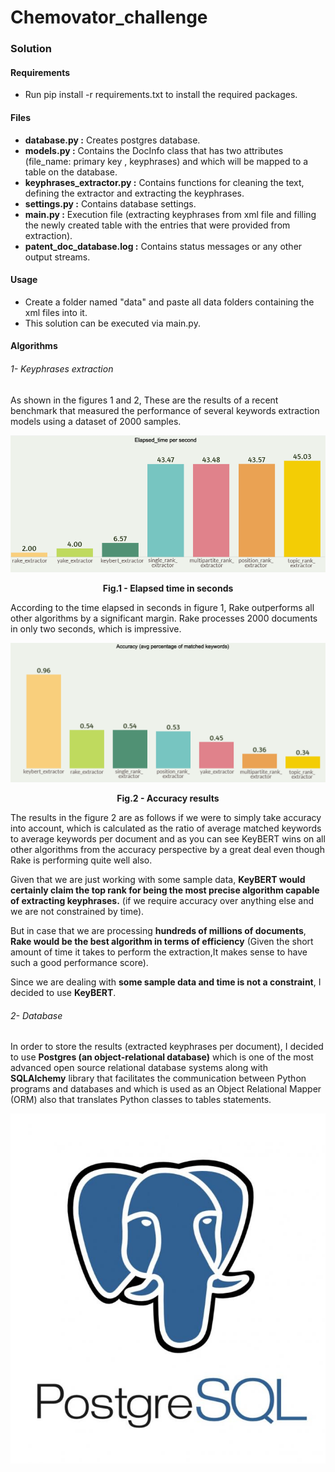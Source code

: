 # Chemovator_challenge

### Solution
#### Requirements
* Run pip install -r requirements.txt to install the required packages.
#### Files
* **database.py :** Creates postgres database.
* **models.py :** Contains the DocInfo class that has two attributes (file_name: primary key , keyphrases) and which will be mapped to a table on the database.
* **keyphrases_extractor.py :** Contains functions for cleaning the text, defining the extractor and extracting the keyphrases.
* **settings.py :** Contains database settings.
* **main.py :** Execution file (extracting keyphrases from xml file and filling the newly created table with the entries that were provided from extraction).
* **patent_doc_database.log :** Contains status messages or any other output streams.
#### Usage
* Create a folder named "data" and paste all data folders containing the xml files into it.
* This solution can be executed via main.py.
#### Algorithms
###### 1- Keyphrases extraction
As shown in the figures 1 and 2, These are the results of a recent benchmark that measured 
the performance of several keywords extraction models using a dataset of 2000 samples.

![alt text](readme_images/models_time.png)
<figcaption align = "center"><b>Fig.1 - Elapsed time in seconds</b></figcaption>

According to the time elapsed in seconds in figure 1, Rake outperforms all other algorithms 
by a significant margin. Rake processes 2000 documents in only two seconds, which is impressive.

![alt text](readme_images/models_acc.png)
<figcaption align = "center"><b>Fig.2 - Accuracy results</b></figcaption>

The results in the figure 2 are as follows if we were to simply take accuracy into account, which is calculated 
as the ratio of average matched keywords to average keywords per document and as
you can see KeyBERT wins on all other algorithms from the accuracy perspective by a great deal
even though Rake is performing quite well also.

Given that we are just working with some sample data, **KeyBERT would certainly claim the top rank for being the most precise algorithm capable of extracting keyphrases.**
(if we require accuracy over anything else and we are not constrained by time).

But in case that we are processing **hundreds of millions of documents**, **Rake would be the 
best algorithm in terms of efficiency** (Given the short amount of time it takes to perform the extraction,It makes sense to have such a good performance score).

Since we are dealing with **some sample data and time is not a constraint**, I decided to use **KeyBERT**.
###### 2- Database
In order to store the results (extracted keyphrases per document), I decided to use 
**Postgres (an object-relational database)** which is one of the most advanced open source relational database systems
along with **SQLAlchemy** library that facilitates the communication between Python programs and databases and which is used as an Object Relational Mapper (ORM) also that translates Python classes to tables statements.

![alt text](readme_images/original.jpg)
